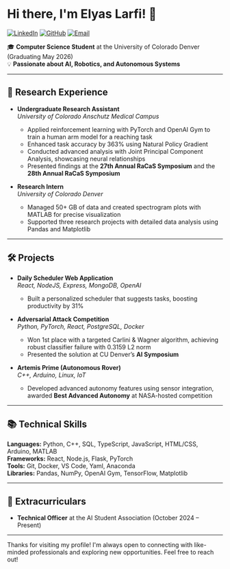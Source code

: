  # Hi there, I'm Elyas Larfi! 👋

[![LinkedIn](https://img.shields.io/badge/LinkedIn-Elyas%20Larfi-blue)](https://www.linkedin.com/in/elyaslarfi)
[![GitHub](https://img.shields.io/badge/GitHub-ElyasYassin-lightgrey)](https://github.com/ElyasYassin)
[![Email](https://img.shields.io/badge/Email-elyas.larfi@ucdenver.edu-red)](mailto:elyas.larfi@ucdenver.edu)

🎓 **Computer Science Student** at the University of Colorado Denver (Graduating May 2026)  
💡 **Passionate about AI, Robotics, and Autonomous Systems**

---

## 🔬 Research Experience

- **Undergraduate Research Assistant**  
  *University of Colorado Anschutz Medical Campus*  
  - Applied reinforcement learning with PyTorch and OpenAI Gym to train a human arm model for a reaching task
  - Enhanced task accuracy by 363% using Natural Policy Gradient
  - Conducted advanced analysis with Joint Principal Component Analysis, showcasing neural relationships
  - Presented findings at the **27th Annual RaCaS Symposium** and the **28th Annual RaCaS Symposium**


- **Research Intern**  
  *University of Colorado Denver*  
  - Managed 50+ GB of data and created spectrogram plots with MATLAB for precise visualization
  - Supported three research projects with detailed data analysis using Pandas and Matplotlib

---

## 🛠 Projects

- **Daily Scheduler Web Application**  
  *React, NodeJS, Express, MongoDB, OpenAI*  
  - Built a personalized scheduler that suggests tasks, boosting productivity by 31%
  
- **Adversarial Attack Competition**  
  *Python, PyTorch, React, PostgreSQL, Docker*  
  - Won 1st place with a targeted Carlini & Wagner algorithm, achieving robust classifier failure with 0.3159 L2 norm
  - Presented the solution at CU Denver’s **AI Symposium**

- **Artemis Prime (Autonomous Rover)**  
  *C++, Arduino, Linux, IoT*  
  - Developed advanced autonomy features using sensor integration, awarded **Best Advanced Autonomy** at NASA-hosted competition

---

## 📚 Technical Skills

**Languages:** Python, C++, SQL, TypeScript, JavaScript, HTML/CSS, Arduino, MATLAB  
**Frameworks:** React, Node.js, Flask, PyTorch  
**Tools:** Git, Docker, VS Code, Yaml, Anaconda  
**Libraries:** Pandas, NumPy, OpenAI Gym, TensorFlow, Matplotlib  

---

## 👥 Extracurriculars

- **Technical Officer** at the AI Student Association (October 2024 – Present)

---

Thanks for visiting my profile! I'm always open to connecting with like-minded professionals and exploring new opportunities. Feel free to reach out!


